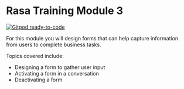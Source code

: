# Rasa Training Module 3

[![Gitpod ready-to-code](https://img.shields.io/badge/Gitpod-ready--to--code-blue?logo=gitpod)](https://gitpod.io/#github.com/RasaHQ/financial-demo/tree/training-module-3)

For this module you will design forms that can help capture information from users to complete business tasks.

Topics covered include:

- Designing a form to gather user input
- Activating a form in a conversation
- Deactivating a form
